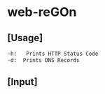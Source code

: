 # web-reGOn

## [Usage]
```bash
-h:   Prints HTTP Status Code
-d:  Prints DNS Records
```
## [Input]
